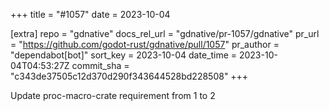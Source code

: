 +++
title = "#1057"
date = 2023-10-04

[extra]
repo = "gdnative"
docs_rel_url = "gdnative/pr-1057/gdnative"
pr_url = "https://github.com/godot-rust/gdnative/pull/1057"
pr_author = "dependabot[bot]"
sort_key = 2023-10-04
date_time = 2023-10-04T04:53:27Z
commit_sha = "c343de37505c12d370d290f343644528bd228508"
+++

Update proc-macro-crate requirement from 1 to 2
